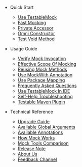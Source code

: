 - Quick Start
  - [Use TestableMock](en-us/doc/setup.md)
  - [Fast Mocking](en-us/doc/use-mock.md)
  - [Private Accessor](en-us/doc/private-accessor.md)
  - [Omni Constructor](en-us/doc/omni-constructor.md)
  - [Test Void Method](en-us/doc/test-void-method.md)

- Usage Guide
  - [Verify Mock Invocation](en-us/doc/invoke-matcher.md)
  - [Effective Scope Of Mocking](en-us/doc/scope-of-mock.md)
  - [Reusing Mock Methods](en-us/doc/mock-method-reusing.md)
  - [Use MockWith Annotation](en-us/doc/use-mock-with.md)
  - [Use Package Mapping](en-us/doc/use-package-mapping.md)
  - [Frequently Asked Questions](en-us/doc/frequently-asked-questions.md)
  - [Use TestableMock In IDE](en-us/doc/use-in-ide.md)
  - [Self-Help Troubleshooting](en-us/doc/troubleshooting.md)
  - [Testable Maven Plugin](en-us/doc/use-maven-plugin.md)

- Technical Reference
  - [Upgrade Guide](en-us/doc/upgrade-guide.md)
  - [Available Global Arguments](en-us/doc/javaagent-args.md)
  - [Available Annotations](en-us/doc/annotations.md)
  - [How Mock Works](en-us/doc/design-and-mechanism.md)
  - [Mock Tools Comparison](en-us/doc/comparation.md)
  - [Release Note](en-us/doc/release-note.md)
  - [About Us](en-us/doc/about-us.md)
  - [Feedback Channel](en-us/doc/feedback.md)
